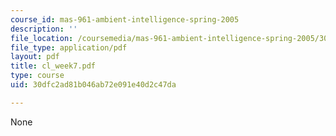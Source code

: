 ```yaml
---
course_id: mas-961-ambient-intelligence-spring-2005
description: ''
file_location: /coursemedia/mas-961-ambient-intelligence-spring-2005/30dfc2ad81b046ab72e091e40d2c47da_cl_week7.pdf
file_type: application/pdf
layout: pdf
title: cl_week7.pdf
type: course
uid: 30dfc2ad81b046ab72e091e40d2c47da

---
```

None